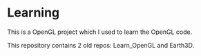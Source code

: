 # Learning

This is a OpenGL project which I used to learn the OpenGL code.

This repository contains 2 old repos: Learn_OpenGL and Earth3D.
